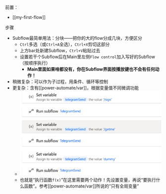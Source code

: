 前置：
- [[my-first-flow]]

步骤
- Subflow最简单用法：分块——把你的大的flow分成几块，方便区分
  - `Ctrl`多选（或`Ctrl+A`全选），`Ctrl+X`剪切这部分
  - 上方bar处新建Subflow，`Ctrl+V`粘贴过去
  - 设置若干个Subflow后在Main里左侧`Flow control`加入写好的Subflow（按顺序执行）
    - **Main里面如果啥都没有，你在Subflow界面按播放键也不会有任何动作！**
- 稍微复杂：可以作为子过程，用条件、循环等控制
- 更复杂：含有[[power-automate/var]]，根据变量值不同微调功能
  - ![](subflow-var.png)
  - 也就是“执行函数`f(x)`”在这里需要两个动作！先设置变量，再说“要执行什么函数”。参考[[power-automate/var]]所说的“只有全局变量”